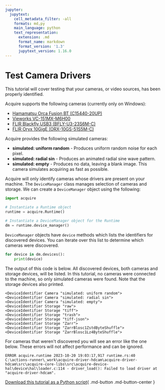 ```yaml
---
jupyter:
  jupytext:
    cell_metadata_filter: -all
    formats: md,py
    main_language: python
    text_representation:
      extension: .md
      format_name: markdown
      format_version: '1.3'
      jupytext_version: 1.16.0
---
```


# Test Camera Drivers

This tutorial will cover testing that your cameras, or video sources, has been properly identified.

Acquire supports the following cameras (currently only on Windows):

- [Hamamatsu Orca Fusion BT (C15440-20UP)](https://www.hamamatsu.com/eu/en/product/cameras/cmos-cameras/C15440-20UP.html)
- [Vieworks VC-151MX-M6H00](https://www.visionsystech.com/products/cameras/vieworks-vc-151mx-sony-imx411-sensor-ultra-high-resolution-cmos-camera-151-mp)
- [FLIR Blackfly USB3 (BFLY-U3-23S6M-C)](https://www.flir.com/products/blackfly-usb3/?model=BFLY-U3-23S6M-C&vertical=machine+vision&segment=iis)
- [FLIR Oryx 10GigE (ORX-10GS-51S5M-C)](https://www.flir.com/products/oryx-10gige/?model=ORX-10GS-51S5M-C&vertical=machine+vision&segment=iis)

Acquire provides the following simulated cameras:

- **simulated: uniform random** - Produces uniform random noise for each pixel.
- **simulated: radial sin** - Produces an animated radial sine wave pattern.
- **simulated: empty** - Produces no data, leaving a blank image. This camera simulates acquiring as fast as possible.

Acquire will only identify cameras whose drivers are present on your machine. The `DeviceManager` class manages selection of cameras and storage. We can create a `DeviceManager` object using the following:

```python
import acquire

# Instantiate a Runtime object
runtime = acquire.Runtime()

# Instantiate a DeviceManager object for the Runtime
dm = runtime.device_manager()
```

`DeviceManager` objects have `device` methods which lists the identifiers for discovered devices. You can iterate over this list to determine which cameras were discovered.

```python
for device in dm.devices():
    print(device)
```

The output of this code is below. All discovered devices, both cameras and storage devices, will be listed. In this tutorial, no cameras were connected to the machine, so only simulated cameras were found. Note that the storage devices also printed.

```
<DeviceIdentifier Camera "simulated: uniform random">
<DeviceIdentifier Camera "simulated: radial sin">
<DeviceIdentifier Camera "simulated: empty">
<DeviceIdentifier Storage "raw">
<DeviceIdentifier Storage "tiff">
<DeviceIdentifier Storage "trash">
<DeviceIdentifier Storage "tiff-json">
<DeviceIdentifier Storage "Zarr">
<DeviceIdentifier Storage "ZarrBlosc1ZstdByteShuffle">
<DeviceIdentifier Storage "ZarrBlosc1Lz4ByteShuffle">
```

For cameras that weren't discovered you will see an error like the one below. These errors will not affect performance and can be ignored.

```
ERROR acquire.runtime 2023-10-20 19:03:17,917 runtime.rs:40 C:\actions-runner\_work\acquire-driver-hdcam\acquire-driver-hdcam\src\acquire-core-libs\src\acquire-device-hal\device\hal\loader.c:114 - driver_load(): Failed to load driver at "acquire-driver-hdcam".
```

[Download this tutorial as a Python script](drivers.py){ .md-button .md-button-center }
